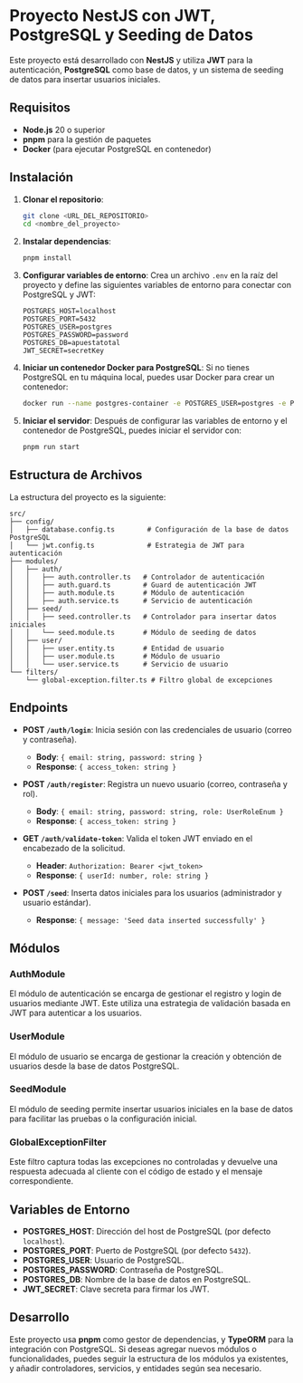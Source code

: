 # Proyecto NestJS con JWT, PostgreSQL y Seeding de Datos

Este proyecto está desarrollado con **NestJS** y utiliza **JWT** para la autenticación, **PostgreSQL** como base de datos, y un sistema de seeding de datos para insertar usuarios iniciales.

## Requisitos

- **Node.js** 20 o superior
- **pnpm** para la gestión de paquetes
- **Docker** (para ejecutar PostgreSQL en contenedor)

## Instalación

1. **Clonar el repositorio**:
   ```bash
   git clone <URL_DEL_REPOSITORIO>
   cd <nombre_del_proyecto>
   ```

2. **Instalar dependencias**:
   ```bash
   pnpm install
   ```

3. **Configurar variables de entorno**:
   Crea un archivo `.env` en la raíz del proyecto y define las siguientes variables de entorno para conectar con PostgreSQL y JWT:
   ```env
   POSTGRES_HOST=localhost
   POSTGRES_PORT=5432
   POSTGRES_USER=postgres
   POSTGRES_PASSWORD=password
   POSTGRES_DB=apuestatotal
   JWT_SECRET=secretKey
   ```

4. **Iniciar un contenedor Docker para PostgreSQL**:
   Si no tienes PostgreSQL en tu máquina local, puedes usar Docker para crear un contenedor:
   ```bash
   docker run --name postgres-container -e POSTGRES_USER=postgres -e POSTGRES_PASSWORD=password -e POSTGRES_DB=apuestatotal -p 5432:5432 -d postgres:latest
   ```

5. **Iniciar el servidor**:
   Después de configurar las variables de entorno y el contenedor de PostgreSQL, puedes iniciar el servidor con:
   ```bash
   pnpm run start
   ```

## Estructura de Archivos

La estructura del proyecto es la siguiente:

```
src/
├── config/
│   ├── database.config.ts        # Configuración de la base de datos PostgreSQL
│   └── jwt.config.ts             # Estrategia de JWT para autenticación
├── modules/
│   ├── auth/
│   │   ├── auth.controller.ts   # Controlador de autenticación
│   │   ├── auth.guard.ts        # Guard de autenticación JWT
│   │   ├── auth.module.ts       # Módulo de autenticación
│   │   ├── auth.service.ts      # Servicio de autenticación
│   ├── seed/
│   │   ├── seed.controller.ts   # Controlador para insertar datos iniciales
│   │   └── seed.module.ts       # Módulo de seeding de datos
│   ├── user/
│   │   ├── user.entity.ts       # Entidad de usuario
│   │   ├── user.module.ts       # Módulo de usuario
│   │   └── user.service.ts      # Servicio de usuario
└── filters/
    └── global-exception.filter.ts # Filtro global de excepciones
```

## Endpoints

- **POST `/auth/login`**: Inicia sesión con las credenciales de usuario (correo y contraseña).
  - **Body**: `{ email: string, password: string }`
  - **Response**: `{ access_token: string }`

- **POST `/auth/register`**: Registra un nuevo usuario (correo, contraseña y rol).
  - **Body**: `{ email: string, password: string, role: UserRoleEnum }`
  - **Response**: `{ access_token: string }`

- **GET `/auth/validate-token`**: Valida el token JWT enviado en el encabezado de la solicitud.
  - **Header**: `Authorization: Bearer <jwt_token>`
  - **Response**: `{ userId: number, role: string }`

- **POST `/seed`**: Inserta datos iniciales para los usuarios (administrador y usuario estándar).
  - **Response**: `{ message: 'Seed data inserted successfully' }`

## Módulos

### AuthModule

El módulo de autenticación se encarga de gestionar el registro y login de usuarios mediante JWT. Este utiliza una estrategia de validación basada en JWT para autenticar a los usuarios.

### UserModule

El módulo de usuario se encarga de gestionar la creación y obtención de usuarios desde la base de datos PostgreSQL.

### SeedModule

El módulo de seeding permite insertar usuarios iniciales en la base de datos para facilitar las pruebas o la configuración inicial.

### GlobalExceptionFilter

Este filtro captura todas las excepciones no controladas y devuelve una respuesta adecuada al cliente con el código de estado y el mensaje correspondiente.

## Variables de Entorno

- **POSTGRES_HOST**: Dirección del host de PostgreSQL (por defecto `localhost`).
- **POSTGRES_PORT**: Puerto de PostgreSQL (por defecto `5432`).
- **POSTGRES_USER**: Usuario de PostgreSQL.
- **POSTGRES_PASSWORD**: Contraseña de PostgreSQL.
- **POSTGRES_DB**: Nombre de la base de datos en PostgreSQL.
- **JWT_SECRET**: Clave secreta para firmar los JWT.

## Desarrollo

Este proyecto usa **pnpm** como gestor de dependencias, y **TypeORM** para la integración con PostgreSQL. Si deseas agregar nuevos módulos o funcionalidades, puedes seguir la estructura de los módulos ya existentes, y añadir controladores, servicios, y entidades según sea necesario.
